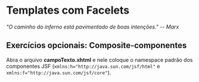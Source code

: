 # Templates com Facelets
_"O caminho do inferno está pavimentado de boas intenções."  -- Marx_

## Exercícios opcionais: Composite-componentes

Abra o arquivo **campoTexto.xhtml** e nele coloque o namespace padrão dos
componentes JSF (`xmlns:h="http://java.sun.com/jsf/html"` e
`xmlns:f="http://java.sun.com/jsf/core"`).

<!-- @note
Da para fazer o componente ter filhos e incluir esses dentro do implementation
com `<composite:insertChildren/>`
-->
